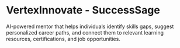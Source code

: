 # VertexInnovate - SuccessSage 

AI-powered mentor that helps individuals identify skills gaps, suggest personalized career paths, and connect them to relevant learning resources, certifications, and job opportunities.

